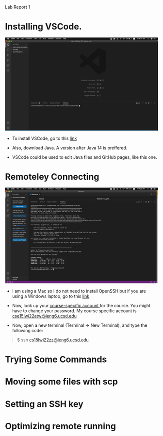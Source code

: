 Lab Report 1

# Installing VSCode. 
![Image](SS1.png)

* To install VSCode, go to this [link](https://code.visualstudio.com/)

* Also, download Java. A version after Java 14 is preffered. 

* VSCode could be used to edit Java files and GitHub pages, like this one. 


# Remoteley Connecting
![Image](SS2.png)

* I am using a Mac so I do not need to install OpenSSH but if you are using a Windows laptop, go to this [link](https://docs.microsoft.com/en-us/windows-server/administration/openssh/openssh_install_firstuse)

* Now, look up your [course-specific account ](https://sdacs.ucsd.edu/~icc/index.php) for the course. You might have to change your password. My course specific account is cse15lwi22atw@ieng6.ucsd.edu

* Now, open a new terminal (Terminal -> New Terminal), and type the following code: 
> $ ssh cs15lwi22zz@ieng6.ucsd.edu



# Trying Some Commands


# Moving some files with scp


# Setting an SSH key 

# Optimizing remote running